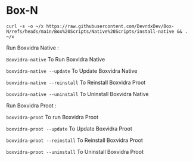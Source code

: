 # Box-N
```curl -s -o ~/x https://raw.githubusercontent.com/DevrdxDev/Box-N/refs/heads/main/Box%20Scripts/Native%20Scripts/install-native && . ~/x```

Run Boxvidra Native :

```Boxvidra-native``` To Run Boxvidra Native

```boxvidra-native --update``` To Update Boxvidra Native

```boxvidra-native --reinstall``` To Reinstall Boxvidra Proot

```boxvidra-native --uninstall``` To Uninstall Boxvidra Native

Run Boxvidra Proot :

```boxvidra-proot``` To run Boxvidra Proot

```boxvidra-proot --update``` To Update Boxvidra Proot

```boxvidra-proot --reinstall``` To Reinstall Boxvidra Proot

```boxvidra-proot --uninstall``` To Uninstall Boxvidra Proot





